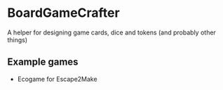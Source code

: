 BoardGameCrafter
================

A helper for designing game cards, dice and tokens (and probably other things)

Example games
-------------

* Ecogame for Escape2Make
